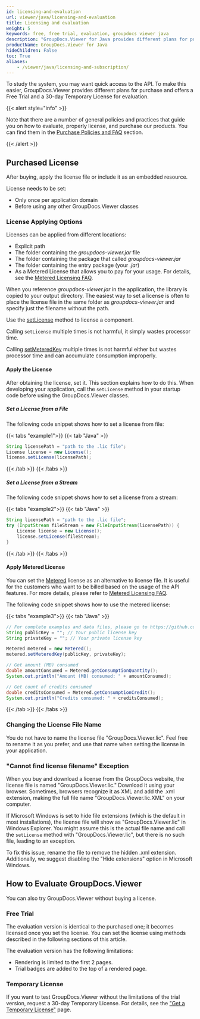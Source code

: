 ```yaml
---
id: licensing-and-evaluation
url: viewer/java/licensing-and-evaluation
title: Licensing and evaluation
weight: 5
keywords: free, free trial, evaluation, groupdocs viewer java
description: "GroupDocs.Viewer for Java provides different plans for purchase or offers a Free Trial and a 30-day Temporary License for evaluation."
productName: GroupDocs.Viewer for Java
hideChildren: False
toc: True
aliases:
    - /viewer/java/licensing-and-subscription/
---
```


To study the system, you may want quick access to the API. To make this easier, GroupDocs.Viewer provides different plans for purchase and offers a Free Trial and a 30-day Temporary License for evaluation.

{{< alert style="info" >}}

Note that there are a number of general policies and practices that guide you on how to evaluate, properly license, and purchase our products. You can find them in the [Purchase Policies and FAQ](https://purchase.groupdocs.com/policies) section.

{{< /alert >}}

## Purchased License

After buying, apply the license file or include it as an embedded resource. 

License needs to be set:
- Only once per application domain
- Before using any other GroupDocs.Viewer classes
    
### License Applying Options

Licenses can be applied from different locations:

*   Explicit path
*   The folder containing the _groupdocs-viewer.jar_ file
*   The folder containing the package that called _groupdocs-viewer.jar_
*   The folder containing the entry package (your _.jar_)
*   As a Metered License that allows you to pay for your usage. For details, see the [Metered Licensing FAQ](https://purchase.groupdocs.com/faqs/licensing/metered/).

When you reference _groupdocs-viewer.jar_ in the application, the library is copied to your output directory. The easiest way to set a license is often to place the license file in the same folder as _groupdocs-viewer.jar_ and specify just the filename without the path.

Use the [setLicense](https://reference.groupdocs.com/viewer/java/com.groupdocs.viewer/license/#setLicense-java.io.InputStream-) method to license a component.

Calling `setLicense` multiple times is not harmful, it simply wastes processor time.

Calling [setMeteredKey](https://reference.groupdocs.com/viewer/java/com.groupdocs.viewer/metered/#setMeteredKey-java.lang.String-java.lang.String-) multiple times is not harmful either but wastes processor time and can accumulate consumption improperly.

#### Apply the License

After obtaining the license, set it. This section explains how to do this. When developing your application, call the `setLicense` method in your startup code before using the GroupDocs.Viewer classes.

##### Set a License from a File

The following code snippet shows how to set a license from file:

{{< tabs "example1">}}
{{< tab "Java" >}}

```java
String licensePath = "path to the .lic file";
License license = new License();
license.setLicense(licensePath);
```

{{< /tab >}}
{{< /tabs >}}

##### Set a License from a Stream

The following code snippet shows how to set a license from a stream:

{{< tabs "example2">}}
{{< tab "Java" >}}

```java
String licensePath = "path to the .lic file";
try (InputStream fileStream = new FileInputStream(licensePath)) {
    License license = new License();
    license.setLicense(fileStream);
}
```

{{< /tab >}}
{{< /tabs >}}

#### Apply Metered License

You can set the [Metered](https://reference.groupdocs.com/net/viewer/groupdocs.viewer/metered) license as an alternative to license file. It is useful for the customers who want to be billed based on the usage of the API features. For more details, please refer to [Metered Licensing FAQ](https://purchase.groupdocs.com/faqs/licensing/metered).

The following code snippet shows how to use the metered license:

{{< tabs "example3">}}
{{< tab "Java" >}}

```java
// For complete examples and data files, please go to https://github.com/groupdocs-viewer/GroupDocs.Viewer-for-Java
String publicKey = ""; // Your public license key
String privateKey = ""; // Your private license key

Metered metered = new Metered();
metered.setMeteredKey(publicKey, privateKey);

// Get amount (MB) consumed
double amountConsumed = Metered.getConsumptionQuantity();
System.out.println("Amount (MB) consumed: " + amountConsumed);

// Get count of credits consumed
double creditsConsumed = Metered.getConsumptionCredit();
System.out.println("Credits consumed: " + creditsConsumed);
```

{{< /tab >}}
{{< /tabs >}}

### Changing the License File Name

You do not have to name the license file "GroupDocs.Viewer.lic". Feel free to rename it as you prefer, and use that name when setting the license in your application.

### "Cannot find license filename" Exception

When you buy and download a license from the GroupDocs website, the license file is named "GroupDocs.Viewer.lic." Download it using your browser. Sometimes, browsers recognize it as XML and add the .xml extension, making the full file name "GroupDocs.Viewer.lic.XML" on your computer.

If Microsoft Windows is set to hide file extensions (which is the default in most installations), the license file will show as "GroupDocs.Viewer.lic" in Windows Explorer. You might assume this is the actual file name and call the `setLicense` method with "GroupDocs.Viewer.lic", but there is no such file, leading to an exception.

To fix this issue, rename the file to remove the hidden .xml extension. Additionally, we suggest disabling the "Hide extensions" option in Microsoft Windows.

## How to Evaluate GroupDocs.Viewer

You can also try GroupDocs.Viewer without buying a license.

### Free Trial

The evaluation version is identical to the purchased one; it becomes licensed once you set the license. You can set the license using methods described in the following sections of this article.

The evaluation version has the following limitations:

- Rendering is limited to the first 2 pages.
- Trial badges are added to the top of a rendered page.

### Temporary License

If you want to test GroupDocs.Viewer without the limitations of the trial version,   request a 30-day Temporary License. For details, see the ["Get a Temporary License"](https://purchase.groupdocs.com/temporary-license) page.
